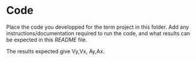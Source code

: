 # Code

Place the code you developped for the term project in this folder. Add any instructions/documentation required to run the code, and what results can be expected in this *README* file.

The results expected give Vy,Vx, Ay,Ax. 
